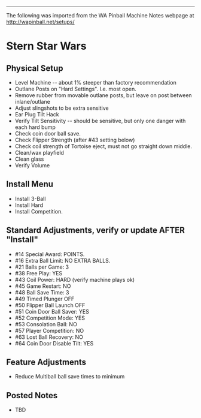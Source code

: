 ***
The following was imported from the WA Pinball Machine Notes webpage at http://wapinball.net/setups/
# Stern Star Wars
## Physical Setup
-   Level Machine -- about 1% steeper than factory recommendation
-   Outlane Posts on "Hard Settings". I.e. most open.
-   Remove rubber from movable outlane posts, but leave on post between inlane/outlane
-   Adjust slingshots to be extra sensitive
-   Ear Plug Tilt Hack
-   Verify Tilt Sensitivity -- should be sensitive, but only one danger with each hard bump
-   Check coin door ball save.
-   Check Flipper Strength (after #43 setting below)
-   Check coil strength of Tortoise eject, must not go straight down middle.
-   Clean/wax playfield
-   Clean glass
-   Verify Volume
## Install Menu
-   Install 3-Ball
-   Install Hard
-   Install Competition.
## Standard Adjustments, verify or update AFTER "Install"
-   #14 Special Award: POINTS.
-   #16 Extra Ball Limit: NO EXTRA BALLS.
-   #21 Balls per Game: 3
-   #38 Free Play: YES
-   #43 Coil Power: HARD (verify machine plays ok)
-   #45 Game Restart: NO
-   #48 Ball Save Time: 3
-   #49 Timed Plunger OFF
-   #50 Flipper Ball Launch OFF
-   #51 Coin Door Ball Saver: YES
-   #52 Competition Mode: YES
-   #53 Consolation Ball: NO
-   #57 Player Competition: NO
-   #63 Lost Ball Recovery: NO
-   #64 Coin Door Disable Tilt: YES
## Feature Adjustments
-   Reduce Multiball ball save times to minimum
## Posted Notes
-   TBD
